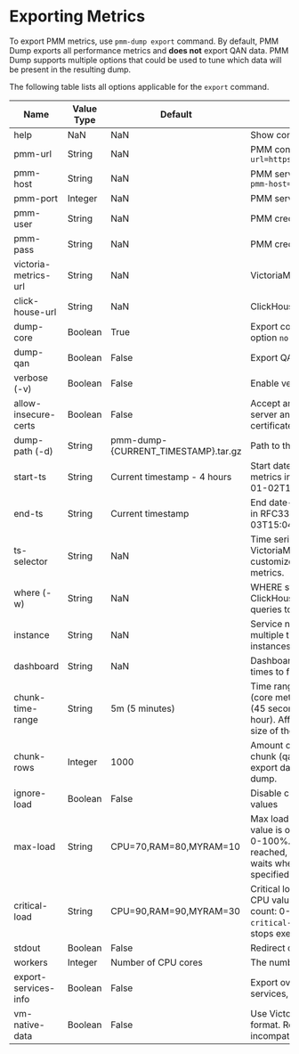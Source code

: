 # Exporting Metrics

To export PMM metrics, use `pmm-dump export` command. By default, PMM Dump exports all performance metrics and **does not** export QAN data. PMM Dump supports multiple options that could be used to tune which data will be present in the resulting dump.

The following table lists all options applicable for the `export` command.

| Name                 | Value Type | Default                             | Description |
|----------------------|------------|-------------------------------------|-------------|
| help                 |        NaN |                                 NaN | Show context-sensitive help
| pmm-url              |     String |                                 NaN | PMM connection string, e.g. `--pmm-url=https://admin:admin@127.0.0.1:443`
| pmm-host             |     String |                                 NaN | PMM server host(with scheme), e.g. `--pmm-host=htps://127.0.0.1`
| pmm-port             |    Integer |                                 NaN | PMM server port
| pmm-user             |     String |                                 NaN | PMM credentials user
| pmm-pass             |     String |                                 NaN | PMM credentials password
| victoria-metrics-url |     String |                                 NaN | VictoriaMetrics connection string
| click-house-url      |     String |                                 NaN | ClickHouse connection string
| dump-core            |    Boolean |                                True | Export core metrics? To disable, specify option `no-dump-core`
| dump-qan             |    Boolean |                               False | Export QAN metrics?
| verbose (-v)         |    Boolean |                               False | Enable verbose mode
| allow-insecure-certs |    Boolean |                               False | Accept any certificate presented by the server and any host name in that certificate
| dump-path (-d)       |     String | pmm-dump-{CURRENT_TIMESTAMP}.tar.gz | Path to the dump file
| start-ts             |     String |         Current timestamp - 4 hours | Start date-time to filter exported metrics in RFC3339 format, e.g. 2023-01-02T15:04:05Z07:00
| end-ts               |     String |                   Current timestamp | End date-time to filter exported metrics in RFC3339 format, e.g. 2023-01-03T15:04:05Z07:00
| ts-selector          |     String |                                 NaN | Time series selector to pass to VictoriaMetrics. Allows to write customized queries to retrieve core metrics.
| where (-w)           |     String |                                 NaN | WHERE statement to pass to ClickHouse. Allows to write customized queries to retrieve QAN metrics.
| instance             |     String |                                 NaN | Service name to filter instances. Use multiple times to filter by multiple instances.
| dashboard            |     String |                                 NaN | Dashboard name to filter. Use multiple times to filter by multiple dashboards.
| chunk-time-range     |     String |                      5m (5 minutes) | Time range to be fit into a single chunk (core metrics). Example values: '45s' (45 seconds), '5m' (5 minutes), '1h' (1 hour). Affects time to export data and size of the resulting dump.
| chunk-rows           |    Integer |                                1000 | Amount of rows to fit into a single chunk (qan metrics). Affects time to export data and size of the resulting dump.
| ignore-load          |    Boolean |                               False | Disable checking for load threshold values
| max-load             |     String |              CPU=70,RAM=80,MYRAM=10 | Max load threshold values. For the CPU value is overall regardless cores count: 0-100%. When value of `max-load` is reached, `pmm-dump` stops executing and waits when resources are back to the specified values.
| critical-load        |     String |              CPU=90,RAM=90,MYRAM=30 | Critical load threshold values. For the CPU value is overall regardless cores count: 0-100%. When value of `critical-load` is reached, `pmm-dump` stops executing.
| stdout               |    Boolean |                               False | Redirect output to STDOUT
| workers              |    Integer |                 Number of CPU cores | The number of reading workers
| export-services-info |    Boolean |                               False | Export overview info about all the services, that are being monitored
| vm-native-data       |    Boolean |                               False | Use VictoriaMetrics' native export format. Reduces dump size, but can be incompatible between PMM versions

